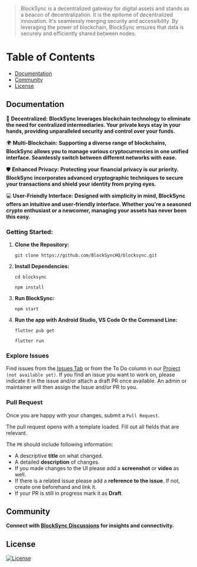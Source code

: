 >BlockSync is a decentralized gateway for digital assets and stands as a beacon of decentralization. It is the epitome of decentralized innovation. It's seamlessly merging security and accessibility. By leveraging the power of blockchain, BlockSync ensures that data is securely and efficiently shared between nodes.

# Table of Contents
- [Documentation](#documentation)
- [Community](#community)
- [License](#license)

## Documentation

🔐 **Decentralized:**
**BlockSync leverages blockchain technology to eliminate the need for centralized intermediaries. Your private keys stay in your hands, providing unparalleled security and control over your funds.**

🌍 **Multi-Blockchain:**
**Supporting a diverse range of blockchains, BlockSync allows you to manage various cryptocurrencies in one unified interface. Seamlessly switch between different networks with ease.**

🛡️ **Enhanced Privacy:**
**Protecting your financial privacy is our priority. BlockSync incorporates advanced cryptographic techniques to secure your transactions and shield your identity from prying eyes.**

💻 **User-Friendly Interface:**
**Designed with simplicity in mind, BlockSync offers an intuitive and user-friendly interface. Whether you're a seasoned crypto enthusiast or a newcomer, managing your assets has never been this easy.**

### Getting Started:

1. **Clone the Repository:**
   ```
   git clone https://github.com/BlockSyncHQ/blocksync.git
   ```

2. **Install Dependencies:**
   ```
   cd blocksync
   ```
   ```
   npm install
   ```

3. **Run BlockSync:**
   ```
   npm start
   ```
4. **Run the app with Android Studio, VS Code Or the Command Line:**
   
   ```
   flutter pub get
   ```
   ```
   flutter run
   ```

### Explore Issues

Find issues from the [Issues Tab](https://github.com/BlockSyncHQ/blocksync/issues) or from the To Do column in our [Project]() `(not available yet)`. If you find an issue you want to work on, please indicate it in the issue and/or attach a draft PR once available. An admin or maintainer will then assign the Issue and/or PR to you.

### Pull Request

Once you are happy with your changes, submit a `Pull Request`.

The pull request opens with a template loaded. Fill out all fields that are relevant.

The `PR` should include following information:
* A descriptive **title** on what changed.
* A detailed **description** of changes.
* If you made changes to the UI please add a **screenshot** or **video** as well.
* If there is a related issue please add a **reference to the issue**. If not, create one beforehand and link it.
* If your PR is still in progress mark it as **Draft**.

## Community

**Connect with [BlockSync Discussions](https://github.com/orgs/BlockSyncHQ/discussions) for insights and connectivity.**

## License
[![License](https://img.shields.io/badge/license-Apache2.0-blue.svg)](LICENSE)
